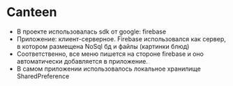 # Canteen
- В проекте использовалась sdk от google: firebase
- Приложение: клиент-серверное. Firebase использовался как сервер, в котором размещена NoSql бд и файлы (картинки блюд)
- Соответственно, все меню пишется на стороне firebase и оно автоматически добавляется в приложение.
- В самом приложении использовалось локальное хранилище SharedPreference
